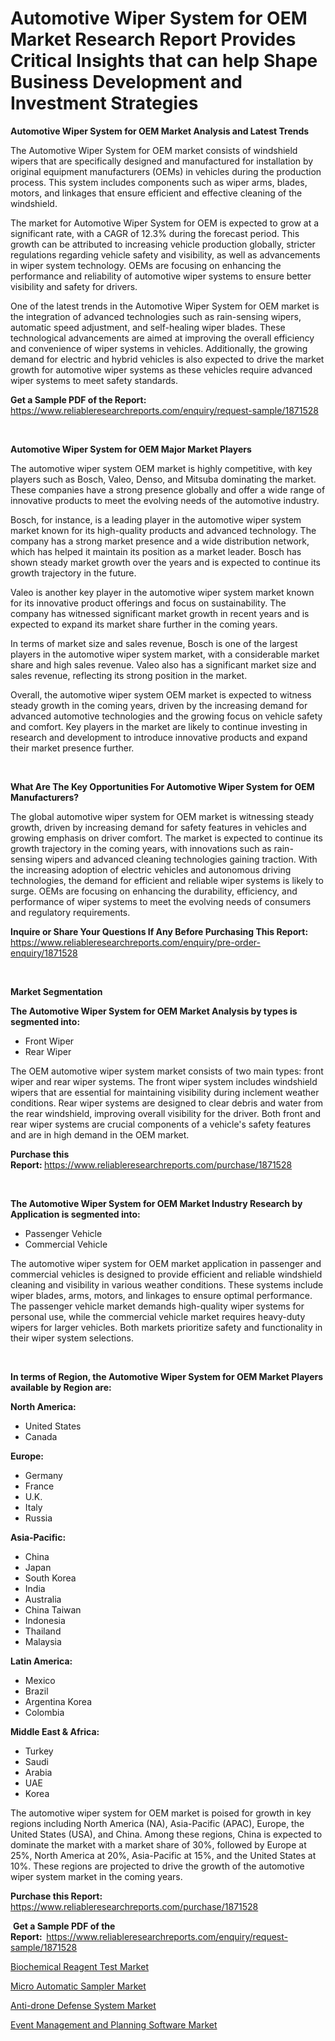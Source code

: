 <p><h1>Automotive Wiper System for OEM Market Research Report Provides Critical Insights that can help Shape Business Development and Investment Strategies</h1></p><p><strong>Automotive Wiper System for OEM Market Analysis and Latest Trends</strong></p>
<p><p>The Automotive Wiper System for OEM market consists of windshield wipers that are specifically designed and manufactured for installation by original equipment manufacturers (OEMs) in vehicles during the production process. This system includes components such as wiper arms, blades, motors, and linkages that ensure efficient and effective cleaning of the windshield.</p><p>The market for Automotive Wiper System for OEM is expected to grow at a significant rate, with a CAGR of 12.3% during the forecast period. This growth can be attributed to increasing vehicle production globally, stricter regulations regarding vehicle safety and visibility, as well as advancements in wiper system technology. OEMs are focusing on enhancing the performance and reliability of automotive wiper systems to ensure better visibility and safety for drivers.</p><p>One of the latest trends in the Automotive Wiper System for OEM market is the integration of advanced technologies such as rain-sensing wipers, automatic speed adjustment, and self-healing wiper blades. These technological advancements are aimed at improving the overall efficiency and convenience of wiper systems in vehicles. Additionally, the growing demand for electric and hybrid vehicles is also expected to drive the market growth for automotive wiper systems as these vehicles require advanced wiper systems to meet safety standards.</p></p>
<p><strong>Get a Sample PDF of the Report:&nbsp;</strong> <a href="https://www.reliableresearchreports.com/enquiry/request-sample/1871528">https://www.reliableresearchreports.com/enquiry/request-sample/1871528</a></p>
<p>&nbsp;</p>
<p><strong>Automotive Wiper System for OEM Major Market Players</strong></p>
<p><p>The automotive wiper system OEM market is highly competitive, with key players such as Bosch, Valeo, Denso, and Mitsuba dominating the market. These companies have a strong presence globally and offer a wide range of innovative products to meet the evolving needs of the automotive industry.</p><p>Bosch, for instance, is a leading player in the automotive wiper system market known for its high-quality products and advanced technology. The company has a strong market presence and a wide distribution network, which has helped it maintain its position as a market leader. Bosch has shown steady market growth over the years and is expected to continue its growth trajectory in the future.</p><p>Valeo is another key player in the automotive wiper system market known for its innovative product offerings and focus on sustainability. The company has witnessed significant market growth in recent years and is expected to expand its market share further in the coming years.</p><p>In terms of market size and sales revenue, Bosch is one of the largest players in the automotive wiper system market, with a considerable market share and high sales revenue. Valeo also has a significant market size and sales revenue, reflecting its strong position in the market.</p><p>Overall, the automotive wiper system OEM market is expected to witness steady growth in the coming years, driven by the increasing demand for advanced automotive technologies and the growing focus on vehicle safety and comfort. Key players in the market are likely to continue investing in research and development to introduce innovative products and expand their market presence further.</p></p>
<p>&nbsp;</p>
<p><strong>What Are The Key Opportunities For Automotive Wiper System for OEM Manufacturers?</strong></p>
<p><p>The global automotive wiper system for OEM market is witnessing steady growth, driven by increasing demand for safety features in vehicles and growing emphasis on driver comfort. The market is expected to continue its growth trajectory in the coming years, with innovations such as rain-sensing wipers and advanced cleaning technologies gaining traction. With the increasing adoption of electric vehicles and autonomous driving technologies, the demand for efficient and reliable wiper systems is likely to surge. OEMs are focusing on enhancing the durability, efficiency, and performance of wiper systems to meet the evolving needs of consumers and regulatory requirements.</p></p>
<p><strong>Inquire or Share Your Questions If Any Before Purchasing This Report:</strong> <a href="https://www.reliableresearchreports.com/enquiry/pre-order-enquiry/1871528">https://www.reliableresearchreports.com/enquiry/pre-order-enquiry/1871528</a></p>
<p>&nbsp;</p>
<p><strong>Market Segmentation</strong></p>
<p><strong>The Automotive Wiper System for OEM Market Analysis by types is segmented into:</strong></p>
<p><ul><li>Front Wiper</li><li>Rear Wiper</li></ul></p>
<p><p>The OEM automotive wiper system market consists of two main types: front wiper and rear wiper systems. The front wiper system includes windshield wipers that are essential for maintaining visibility during inclement weather conditions. Rear wiper systems are designed to clear debris and water from the rear windshield, improving overall visibility for the driver. Both front and rear wiper systems are crucial components of a vehicle's safety features and are in high demand in the OEM market.</p></p>
<p><strong>Purchase this Report:&nbsp;</strong><a href="https://www.reliableresearchreports.com/purchase/1871528">https://www.reliableresearchreports.com/purchase/1871528</a></p>
<p>&nbsp;</p>
<p><strong>The Automotive Wiper System for OEM Market Industry Research by Application is segmented into:</strong></p>
<p><ul><li>Passenger Vehicle</li><li>Commercial Vehicle</li></ul></p>
<p><p>The automotive wiper system for OEM market application in passenger and commercial vehicles is designed to provide efficient and reliable windshield cleaning and visibility in various weather conditions. These systems include wiper blades, arms, motors, and linkages to ensure optimal performance. The passenger vehicle market demands high-quality wiper systems for personal use, while the commercial vehicle market requires heavy-duty wipers for larger vehicles. Both markets prioritize safety and functionality in their wiper system selections.</p></p>
<p>&nbsp;</p>
<p><strong>In terms of Region, the Automotive Wiper System for OEM Market Players available by Region are:</strong></p>
<p>
    <p> <strong> North America: </strong>
        <ul>
            <li>United States</li>
            <li>Canada</li>
        </ul>
        </p> 
    <p> <strong> Europe: </strong>
        <ul>
            <li>Germany</li>
            <li>France</li>
            <li>U.K.</li>
            <li>Italy</li>
            <li>Russia</li>
        </ul>
        </p> 
    <p> <strong> Asia-Pacific: </strong>
        <ul>
            <li>China</li>
            <li>Japan</li>
            <li>South Korea</li>
            <li>India</li>
            <li>Australia</li>
            <li>China Taiwan</li>
            <li>Indonesia</li>
            <li>Thailand</li>
            <li>Malaysia</li>
        </ul>
        </p> 
    <p> <strong> Latin America: </strong>
        <ul>
            <li>Mexico</li>
            <li>Brazil</li>
            <li>Argentina Korea</li>
            <li>Colombia</li>
        </ul>
        </p> 
    <p> <strong> Middle East & Africa: </strong>
        <ul>
            <li>Turkey</li>
            <li>Saudi</li>
            <li>Arabia</li>
            <li>UAE</li>
            <li>Korea</li>
        </ul>
    </p>
    </p>
<p><p>The automotive wiper system for OEM market is poised for growth in key regions including North America (NA), Asia-Pacific (APAC), Europe, the United States (USA), and China. Among these regions, China is expected to dominate the market with a market share of 30%, followed by Europe at 25%, North America at 20%, Asia-Pacific at 15%, and the United States at 10%. These regions are projected to drive the growth of the automotive wiper system market in the coming years.</p></p>
<p><strong>Purchase this Report: </strong><a href="https://www.reliableresearchreports.com/purchase/1871528">https://www.reliableresearchreports.com/purchase/1871528</a></p>
<p>&nbsp;<strong>Get a Sample PDF of the Report:&nbsp;&nbsp;</strong><a href="https://www.reliableresearchreports.com/enquiry/request-sample/1871528">https://www.reliableresearchreports.com/enquiry/request-sample/1871528</a></p>
<p><strong></strong></p>
<p><p><a href="https://view.publitas.com/reportprime-1/biochemical-reagent-test-market-size-evaluating-its-market-trends-growth-and-projections-2023-2030/">Biochemical Reagent Test Market</a></p><p><a href="https://view.publitas.com/reportprime-1/insights-into-micro-automatic-sampler-market-size-analysing-market-share-trends-and-growth-from-2023-to-2030/">Micro Automatic Sampler Market</a></p><p><a href="https://view.publitas.com/reportprime-1/anti-drone-defense-system-market-challenges-opportunities-and-growth-drivers-and-major-market-players-forecasted-for-period-from-2023-2030/">Anti-drone Defense System Market</a></p><p><a href="https://five-trouble-98a.notion.site/Event-Management-and-Planning-Software-Market-Size-Growing-and-Forecasted-for-period-from-2024-203-0e02d440c45144918864d5670e5c7e16">Event Management and Planning Software Market</a></p></p>